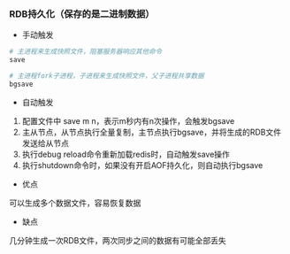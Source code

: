 ### RDB持久化（保存的是二进制数据）

* 手动触发

```bash
# 主进程来生成快照文件，阻塞服务器响应其他命令
save

# 主进程fork子进程，子进程来生成快照文件，父子进程共享数据
bgsave
```

* 自动触发

1. 配置文件中 save m n，表示m秒内有n次操作，会触发bgsave
2. 主从节点，从节点执行全量复制，主节点执行bgsave，并将生成的RDB文件发送给从节点
3. 执行debug reload命令重新加载redis时，自动触发save操作
4. 执行shutdown命令时，如果没有开启AOF持久化，则自动执行bgsave

* 优点

可以生成多个数据文件，容易恢复数据

* 缺点

几分钟生成一次RDB文件，两次同步之间的数据有可能全部丢失
